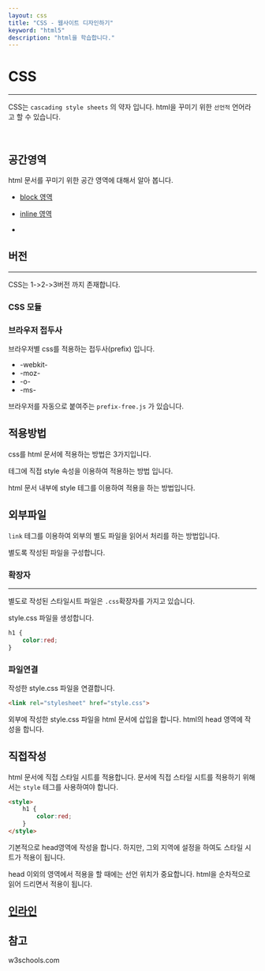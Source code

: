 ```yaml
---
layout: css
title: "CSS - 웹사이트 디자인하기"
keyword: "html5"
description: "html을 학습합니다."
---
```


# CSS
---
CSS는 `cascading style sheets` 의 약자 입니다. html을 꾸미기 위한 `선언적` 언어라고 할 수 있습니다.

<br>



## 공간영역

html 문서를 꾸미기 위한 공간 영역에 대해서 알아 봅니다.

* [block 영역](./tag/div)
* [inline 영역](./tag/span)

* 



## 버전
---
CSS는 1->2->3버전 까지 존재합니다.

### CSS 모듈


### 브라우저 접두사
브라우저별 css를 적용하는 접두사(prefix) 입니다.

* -webkit-
* -moz-
* -o-
* -ms-

브라우저를 자동으로 붙여주는 `prefix-free.js` 가 있습니다.



## 적용방법
css를 html 문서에 적용하는 방법은 3가지입니다.

테그에 직접 style 속성을 이용하여 적용하는 방법 입니다.

html 문서 내부에 style 테그를 이용하여 적용을 하는 방법입니다.

## 외부파일
`link` 테그를 이용하여 외부의 별도 파일을 읽어서 처리를 하는 방법입니다.

별도록 작성된 파일을 구성합니다.

### 확장자
---
별도로 작성된 스타일시트 파일은 `.css`확장자를 가지고 있습니다.

style.css 파일을 생성합니다.
```css
h1 {
    color:red;
}
```

### 파일연결
작성한 style.css 파일을 연결합니다.

```html
<link rel="stylesheet" href="style.css">
```

외부에 작성한 style.css 파일을 html 문서에 삽입을 합니다.
html의 head 영역에 작성을 합니다.

## 직접작성
html 문서에 직접 스타일 시트를 적용합니다. 문서에 직접 스타일 시트를 적용하기 위해서는 `style` 테그를 사용하여야 합니다.

```html
<style>
    h1 {
        color:red;
    }
</style>
```

기본적으로 head영역에 작성을 합니다. 하지만, 그외 지역에 설정을 하여도 스타일 시트가 적용이 됩니다.

head 이외의 영역에서 적용을 할 때에는 선언 위치가 중요합니다. html을 순차적으로 읽어 드리면서 적용이 됩니다.


## [인라인](inline)




## 참고

w3schools.com


